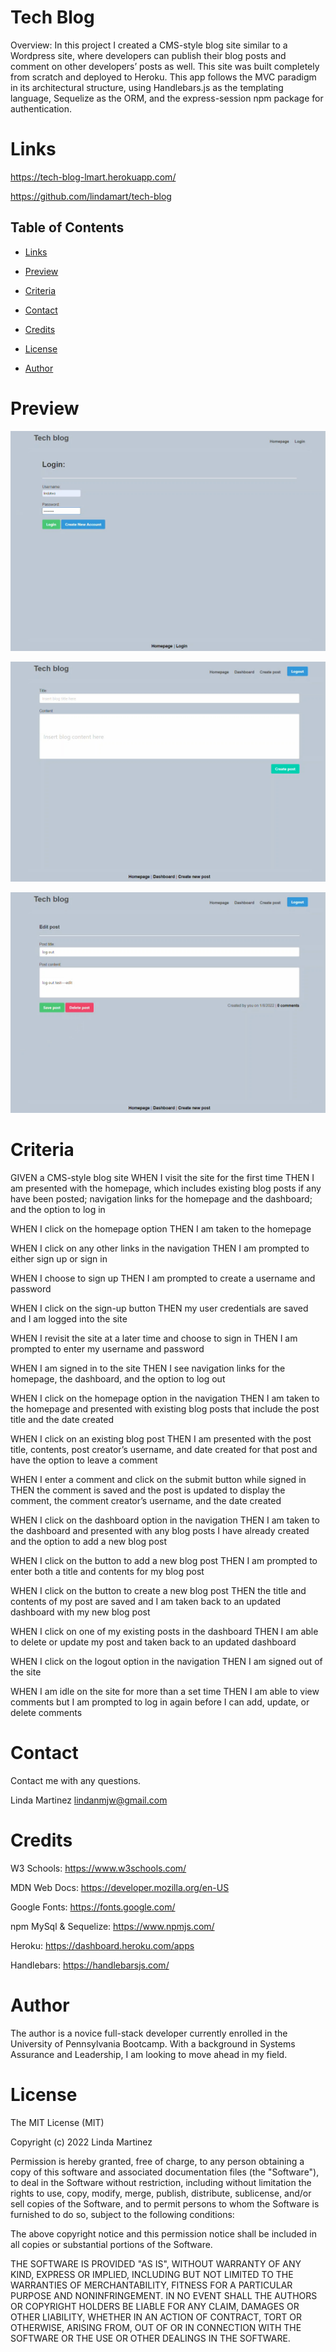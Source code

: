 # Tech Blog

Overview:  In this project I created a CMS-style blog site similar to a Wordpress site, where developers can publish their blog posts and comment on other developers’ posts as well. This site was built completely from scratch and deployed to Heroku. This app follows the MVC paradigm in its architectural structure, using Handlebars.js as the templating language, Sequelize as the ORM, and the express-session npm package for authentication.


# Links

 https://tech-blog-lmart.herokuapp.com/

 https://github.com/lindamart/tech-blog

## Table of Contents 

* [Links](#links)

* [Preview](#preview)

* [Criteria](#criteria) 

* [Contact](#contact)

* [Credits](#credits)

* [License](#license)

* [Author](#author)


# Preview

![](assets/images/login.jpg)

![](assets/images/createPost.jpg)

![](assets/images/deleteEditPost.jpg)

# Criteria

GIVEN a CMS-style blog site
WHEN I visit the site for the first time
THEN I am presented with the homepage, which includes existing blog posts if any have been posted; navigation links for the homepage and the dashboard; and the option to log in

WHEN I click on the homepage option
THEN I am taken to the homepage

WHEN I click on any other links in the navigation
THEN I am prompted to either sign up or sign in

WHEN I choose to sign up
THEN I am prompted to create a username and password

WHEN I click on the sign-up button
THEN my user credentials are saved and I am logged into the site

WHEN I revisit the site at a later time and choose to sign in
THEN I am prompted to enter my username and password

WHEN I am signed in to the site
THEN I see navigation links for the homepage, the dashboard, and the option to log out

WHEN I click on the homepage option in the navigation
THEN I am taken to the homepage and presented with existing blog posts that include the post title and the date created

WHEN I click on an existing blog post
THEN I am presented with the post title, contents, post creator’s username, and date created for that post and have the option to leave a comment

WHEN I enter a comment and click on the submit button while signed in
THEN the comment is saved and the post is updated to display the comment, the comment creator’s username, and the date created

WHEN I click on the dashboard option in the navigation
THEN I am taken to the dashboard and presented with any blog posts I have already created and the option to add a new blog post

WHEN I click on the button to add a new blog post
THEN I am prompted to enter both a title and contents for my blog post

WHEN I click on the button to create a new blog post
THEN the title and contents of my post are saved and I am taken back to an updated dashboard with my new blog post

WHEN I click on one of my existing posts in the dashboard
THEN I am able to delete or update my post and taken back to an updated dashboard

WHEN I click on the logout option in the navigation
THEN I am signed out of the site

WHEN I am idle on the site for more than a set time
THEN I am able to view comments but I am prompted to log in again before I can add, update, or delete comments

# Contact

Contact me with any questions.

Linda Martinez [lindanmjw@gmail.com](mailto:lindanmjw@gmail.com)


# Credits 

W3 Schools: https://www.w3schools.com/

MDN Web Docs: https://developer.mozilla.org/en-US

Google Fonts: https://fonts.google.com/

npm MySql & Sequelize: https://www.npmjs.com/

Heroku: https://dashboard.heroku.com/apps

Handlebars: https://handlebarsjs.com/

# Author
The author is a novice full-stack developer currently enrolled in the University of Pennsylvania Bootcamp.  With a background in Systems Assurance and Leadership, I am looking to move ahead in my field.

# License

The MIT License (MIT)

Copyright (c) 2022 Linda Martinez

Permission is hereby granted, free of charge, to any person obtaining a copy of this software and associated documentation files (the "Software"), to deal in the Software without restriction, including without limitation the rights to use, copy, modify, merge, publish, distribute, sublicense, and/or sell copies of the Software, and to permit persons to whom the Software is furnished to do so, subject to the following conditions:

The above copyright notice and this permission notice shall be included in all copies or substantial portions of the Software.

THE SOFTWARE IS PROVIDED "AS IS", WITHOUT WARRANTY OF ANY KIND, EXPRESS OR IMPLIED, INCLUDING BUT NOT LIMITED TO THE WARRANTIES OF MERCHANTABILITY, FITNESS FOR A PARTICULAR PURPOSE AND NONINFRINGEMENT. IN NO EVENT SHALL THE AUTHORS OR COPYRIGHT HOLDERS BE LIABLE FOR ANY CLAIM, DAMAGES OR OTHER LIABILITY, WHETHER IN AN ACTION OF CONTRACT, TORT OR OTHERWISE, ARISING FROM, OUT OF OR IN CONNECTION WITH THE SOFTWARE OR THE USE OR OTHER DEALINGS IN THE SOFTWARE.
  
